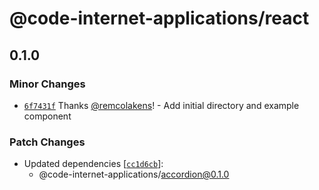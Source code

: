 # @code-internet-applications/react

## 0.1.0

### Minor Changes

- [`6f7431f`](https://github.com/code-internet-applications/cbt-hydrogen/commit/6f7431f9164768b752f40038db616ecff6f6e9c4)
  Thanks [@remcolakens](https://github.com/remcolakens)! - Add initial directory
  and example component

### Patch Changes

- Updated dependencies
  [[`cc1d6cb`](https://github.com/code-internet-applications/cbt-hydrogen/commit/cc1d6cb115d1b4d95eff3ead54ba8d3d621e9597)]:
  - @code-internet-applications/accordion@0.1.0
